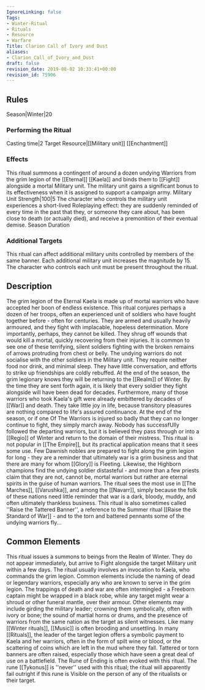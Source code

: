 ```yaml
---
IgnoreLinking: false
Tags:
- Winter-Ritual
- Rituals
- Resource
- Warfare
Title: Clarion Call of Ivory and Dust
aliases:
- Clarion_Call_of_Ivory_and_Dust
draft: false
revision_date: 2019-08-02 10:33:41+00:00
revision_id: 75906
---
```


## Rules
Season|Winter|20
### Performing the Ritual
Casting time|2 Target Resource|[[Military unit]]
[[Enchantment]]
### Effects
This ritual summons a contingent of around a dozen undying Warriors from the grim legion of the [[Eternal]] [[Kaela]] and binds them to [[Fight]] alongside a mortal Military unit.
The military unit gains a significant bonus to its effectiveness when it is assigned to support a campaign army. Military Unit Strength|100|5
The character who controls the military unit experiences a short-lived Roleplaying effect: they are suddenly reminded of every time in the past that they, or someone they care about, has been close to death (or actually died), and receive a premonition of their eventual demise.
Season Duration
### Additional Targets
This ritual can affect additional military units controlled by members of the same banner. Each additional military unit increases the magnitude by 15. The character who controls each unit must be present throughout the ritual.
## Description
The grim legion of the Eternal Kaela is made up of mortal warriors who have accepted her boon of endless existence. This ritual conjures perhaps a dozen of her troops, often an experienced unit of soldiers who have fought together before - often for centuries. They are armed and usually heavily armoured, and they fight with implacable, hopeless determination. More importantly, perhaps, they cannot be killed. They shrug off wounds that would kill a mortal, quickly recovering from their injuries. It is common to see one of these terrifying, silent soldiers fighting with the broken remains of arrows protruding from chest or belly.
The undying warriors do not socialise with the other soldiers in the Military unit. They require neither food nor drink, and minimal sleep. They have little conversation, and efforts to strike up friendships are coldly rebuffed. At the end of the season, the grim legionary knows they will be returning to the [[Realm]] of Winter. By the time they are sent forth again, it is likely that every soldier they fight alongside will have been dead for decades. Furthermore, many of those warriors who took Kaela's gift were already embittered by decades of [[War]] and death. They take little joy in life, because transitory pleasures are nothing compared to life's assured continuance.
At the end of the season, or if one Of The Warriors is injured so badly that they can no longer continue to fight, they simply march away. Nobody has successfUlly followed the departing warriors, but it is believed they pass through or into a [[Regio]] of Winter and return to the domain of their mistress.
This ritual is not popular in [[The Empire]], but its practical application means that it sees some use. Few Dawnish nobles are prepared to fight along the grim legion for long - they are a reminder that ultimately war is a grim business and that there are many for whom [[Glory]] is Fleeting. Likewise, the Highborn champions find the undying soldier distasteful - and more than a few priests claim that they are not, cannot be, mortal warriors but rather are eternal spirits in the guise of human warriors. The ritual sees the most use in [[The Marches]], [[Varushka]], and among the [[Navarr]], simply because the folk of these nations need little reminder that war is a dark, bloody, muddy, and often ultimately thankless business.
This ritual is also sometimes called ''Raise the Tattered Banner'', a reference to the Summer ritual [[Raise the Standard of War]] - and to the torn and battered pennants some of the undying warriors fly...
## Common Elements
This ritual issues a summons to beings from the Realm of Winter. They do not appear immediately, but arrive to Fight alongside the target Military unit within a few days. The ritual usually involves an invocation to Kaela, who commands the grim legion. Common elements include the naming of dead or legendary warriors, especially any who are known to serve in the grim legion. The trappings of death and war are often intermingled - a Freeborn captain might be wrapped in a black robe, while any target might wear a shroud or other funeral mantle, over their armour. Other elements may include girding the military leader; crowning them symbolically, often with ivory or bone; the sound of martial horns or drums, and the presence of warriors from the same nation as the target as silent witnesses. Like many [[Winter rituals]], [[Music]] is often brooding and unsettling. In many [[Rituals]], the leader of the target legion offers a symbolic payment to Kaela and her warriors, often in the form of spilt wine or blood, or the scattering of coins which are left in the mud where they fall. Tattered or torn banners are often raised, especially those which have seen a great deal of use on a battlefield.
The Rune of Ending is often evoked with this ritual. The rune [[Tykonus]] is ''never'' used with this ritual; the ritual will apparently fail outright if this rune is Visible on the person of any of the ritualists or their target.